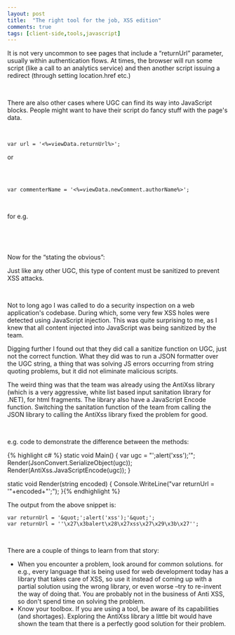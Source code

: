 ```yaml
---
layout: post
title:  "The right tool for the job, XSS edition"
comments: true
tags: [client-side,tools,javascript]
---
```



It is not very uncommon to see pages that include a “returnUrl” parameter, usually within authentication flows. At times, the browser will run some script (like a call to an analytics service) and then another script issuing a redirect (through setting location.href etc.)

&#160;

There are also other cases where UGC can find its way into JavaScript blocks. People might want to have their script do fancy stuff with the page's data.

&#160;

```
var url = '<%=viewData.returnUrl%>';
```

or

&#160;

```

var commenterName = '<%=viewData.newComment.authorName%>';

```

&#160;

for e.g.

&#160;

&#160;

Now for the “stating the obvious”:

Just like any other UGC, this type of content must be sanitized to prevent XSS attacks.

&#160;

Not to long ago I was called to do a security inspection on a web application's codebase. During which, some very few XSS holes were detected using JavaScript injection. This was quite surprising to me, as I knew that all content injected into JavaScript was being sanitized by the team.

Digging further I found out that they did call a sanitize function on UGC, just not the correct function. What they did was to run a JSON formatter over the UGC string, a thing that was solving JS errors occurring from string quoting problems, but it did not eliminate malicious scripts.

The weird thing was that the team was already using the AntiXss library (which is a very aggressive, white list based input sanitation library for .NET), for html fragments. The library also have a JavaScript Encode function. Switching the sanitation function of the team from calling the JSON library to calling the AntiXss library fixed the problem for good.

&#160;

e.g. code to demonstrate the difference between the methods:

{% highlight c# %}
static void Main()
{
    var ugc = &quot;';alert('xss');'&quot;;
    Render(JsonConvert.SerializeObject(ugc));
    Render(AntiXss.JavaScriptEncode(ugc));
}

static void Render(string encoded)
{
    Console.WriteLine(&quot;var returnUrl = '&quot;+encoded+&quot;';&quot;);
}{% endhighlight %}

The output from the above snippet is:

```
var returnUrl = '&quot;';alert('xss');'&quot;';
var returnUrl = ''\x27\x3balert\x28\x27xss\x27\x29\x3b\x27'';
```

&#160;

There are a couple of things to learn from that story:
- When you encounter a problem, look around for common solutions. for e.g., every language that is being used for web development today has a library that takes care of XSS, so use it instead of coming up with a partial solution using the wrong library, or even worse –try to re-invent the way of doing that. You are probably not in the business of Anti XSS, so don't spend time on solving the problem.
- Know your toolbox. If you are using a tool, be aware of its capabilities (and shortages). Exploring the AntiXss library a little bit would have shown the team that there is a perfectly good solution for their problem.

